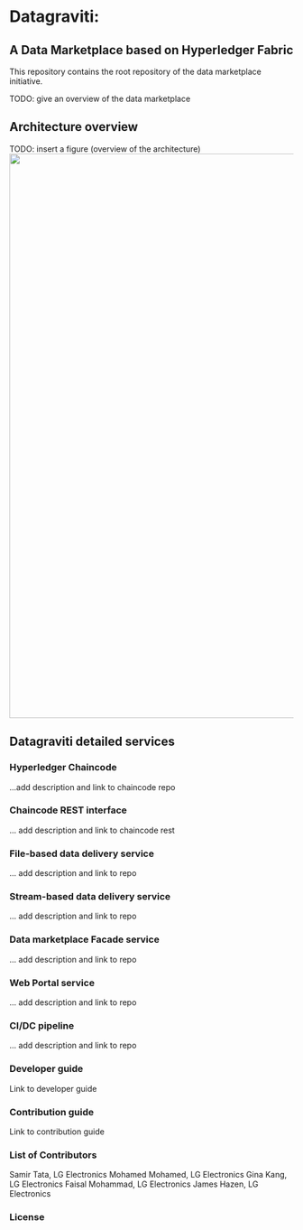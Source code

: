 # Datagraviti: 
## A Data Marketplace based on Hyperledger Fabric
This repository contains the root repository of the data marketplace initiative.


TODO: give an overview of the data marketplace

## Architecture overview
TODO: insert a figure (overview of the architecture)
<img src="docs/images/architecture.png" width="1000">
## Datagraviti detailed services

### Hyperledger Chaincode
...add description and link to chaincode repo

### Chaincode REST interface
... add description and link to chaincode rest

### File-based data delivery service
... add description and link to repo

### Stream-based data delivery service
... add description and link to repo

### Data marketplace Facade service
... add description and link to repo

### Web Portal service
... add description and link to repo

### CI/DC pipeline
... add description and link to repo

### Developer guide
Link to developer guide

### Contribution guide
Link to contribution guide

### List of Contributors
Samir Tata, LG Electronics
Mohamed Mohamed, LG Electronics
Gina Kang, LG Electronics
Faisal Mohammad, LG Electronics
James Hazen, LG Electronics


### License
